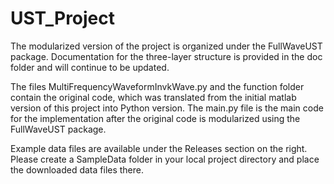 # UST_Project

The modularized version of the project is organized under the FullWaveUST package. Documentation for the three-layer structure is provided in the doc folder and will continue to be updated.

The files MultiFrequencyWaveformInvkWave.py and the function folder contain the original code, which was translated from the initial matlab version of this project into Python version. The main.py file is the main code for the implementation after the original code is modularized using the FullWaveUST package.

Example data files are available under the Releases section on the right.
Please create a SampleData folder in your local project directory and place the downloaded data files there.
